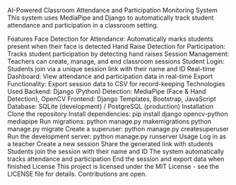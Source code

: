 AI-Powered Classroom Attendance and Participation Monitoring System
This system uses MediaPipe and Django to automatically track student attendance and participation in a classroom setting.

Features
Face Detection for Attendance: Automatically marks students present when their face is detected
Hand Raise Detection for Participation: Tracks student participation by detecting hand raises
Session Management: Teachers can create, manage, and end classroom sessions
Student Login: Students join via a unique session link with their name and ID
Real-time Dashboard: View attendance and participation data in real-time
Export Functionality: Export session data to CSV for record-keeping
Technologies Used
Backend: Django (Python)
Detection: MediaPipe (Face & Hand Detection), OpenCV
Frontend: Django Templates, Bootstrap, JavaScript
Database: SQLite (development) / PostgreSQL (production)
Installation
Clone the repository
Install dependencies:
pip install django opencv-python mediapipe
Run migrations:
python manage.py makemigrations
python manage.py migrate
Create a superuser:
python manage.py createsuperuser
Run the development server:
python manage.py runserver
Usage
Log in as a teacher
Create a new session
Share the generated link with students
Students join the session with their name and ID
The system automatically tracks attendance and participation
End the session and export data when finished
License
This project is licensed under the MIT License - see the LICENSE file for details. Contributions are open.
